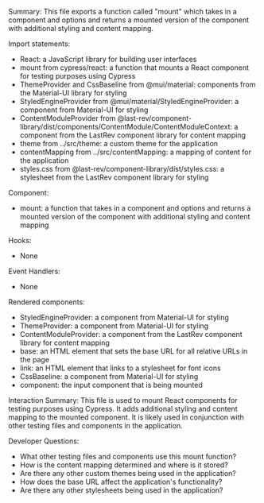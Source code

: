 Summary:
This file exports a function called "mount" which takes in a component and options and returns a mounted version of the component with additional styling and content mapping.

Import statements:
- React: a JavaScript library for building user interfaces
- mount from cypress/react: a function that mounts a React component for testing purposes using Cypress
- ThemeProvider and CssBaseline from @mui/material: components from the Material-UI library for styling
- StyledEngineProvider from @mui/material/StyledEngineProvider: a component from Material-UI for styling
- ContentModuleProvider from @last-rev/component-library/dist/components/ContentModule/ContentModuleContext: a component from the LastRev component library for content mapping
- theme from ../src/theme: a custom theme for the application
- contentMapping from ../src/contentMapping: a mapping of content for the application
- styles.css from @last-rev/component-library/dist/styles.css: a stylesheet from the LastRev component library for styling

Component:
- mount: a function that takes in a component and options and returns a mounted version of the component with additional styling and content mapping

Hooks:
- None

Event Handlers:
- None

Rendered components:
- StyledEngineProvider: a component from Material-UI for styling
- ThemeProvider: a component from Material-UI for styling
- ContentModuleProvider: a component from the LastRev component library for content mapping
- base: an HTML element that sets the base URL for all relative URLs in the page
- link: an HTML element that links to a stylesheet for font icons
- CssBaseline: a component from Material-UI for styling
- component: the input component that is being mounted

Interaction Summary:
This file is used to mount React components for testing purposes using Cypress. It adds additional styling and content mapping to the mounted component. It is likely used in conjunction with other testing files and components in the application.

Developer Questions:
- What other testing files and components use this mount function?
- How is the content mapping determined and where is it stored?
- Are there any other custom themes being used in the application?
- How does the base URL affect the application's functionality?
- Are there any other stylesheets being used in the application?